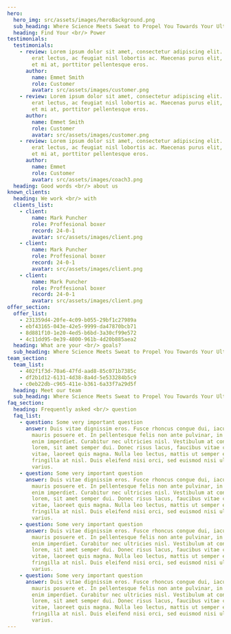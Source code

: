 ```yaml
---
hero:
  hero_img: src/assets/images/heroBackground.png
  sub_heading: Where Science Meets Sweat to Propel You Towards Your Ultimate Strength Goals.
  heading: Find Your <br/> Power
testimonials:
  testimonials:
    - review: Lorem ipsum dolor sit amet, consectetur adipiscing elit. Aenean aliquam
        erat lectus, ac feugiat nisl lobortis ac. Maecenas purus elit, tristique
        et mi at, porttitor pellentesque eros.
      author:
        name: Emmet Smith
        role: Customer
        avatar: src/assets/images/customer.png
    - review: Lorem ipsum dolor sit amet, consectetur adipiscing elit. Aenean aliquam
        erat lectus, ac feugiat nisl lobortis ac. Maecenas purus elit, tristique
        et mi at, porttitor pellentesque eros.
      author:
        name: Emmet Smith
        role: Customer
        avatar: src/assets/images/customer.png
    - review: Lorem ipsum dolor sit amet, consectetur adipiscing elit. Aenean aliquam
        erat lectus, ac feugiat nisl lobortis ac. Maecenas purus elit, tristique
        et mi at, porttitor pellentesque eros.
      author:
        name: Emmet
        role: Customer
        avatar: src/assets/images/coach3.png
  heading: Good words <br/> about us
known_clients:
  heading: We work <br/> with
  clients_list:
    - client:
        name: Mark Puncher
        role: Proffesional boxer
        record: 24-0-1
        avatar: src/assets/images/client.png
    - client:
        name: Mark Puncher
        role: Proffesional boxer
        record: 24-0-1
        avatar: src/assets/images/client.png
    - client:
        name: Mark Puncher
        role: Proffesional boxer
        record: 24-0-1
        avatar: src/assets/images/client.png
offer_section:
  offer_list:
    - 231359d4-20fe-4c09-b055-29bf1c27989a
    - ebf43165-043e-42e5-9999-da47870bcb71
    - 8d881f10-1e20-4ed5-b6bd-3a30cf99e572
    - 4c11dd95-0e39-4800-961b-4d20b885aea2
  heading: What are your <br/> goals?
  sub_heading: Where Science Meets Sweat to Propel You Towards Your Ultimate Strength Goals.
team_section:
  team_list:
    - 402f1f3d-70a6-47fd-aad8-85c071b7385c
    - df2b1d12-6131-4d38-8a4d-5e533284b5c9
    - c0eb22db-c965-411e-b361-6a33f7a29d5f
  heading: Meet our team
  sub_heading: Where Science Meets Sweat to Propel You Towards Your Ultimate Strength Goals.
faq_section:
  heading: Frequently asked <br/> question
  faq_list:
    - question: Some very important question
      answer: Duis vitae dignissim eros. Fusce rhoncus congue dui, iaculis suscipit
        mauris posuere et. In pellentesque felis non ante pulvinar, in tempus
        enim imperdiet. Curabitur nec ultricies nisl. Vestibulum at condimentum
        lorem, sit amet semper dui. Donec risus lacus, faucibus vitae convallis
        vitae, laoreet quis magna. Nulla leo lectus, mattis ut semper eu,
        fringilla at nisl. Duis eleifend nisi orci, sed euismod nisi ullamcorper
        varius.
    - question: Some very important question
      answer: Duis vitae dignissim eros. Fusce rhoncus congue dui, iaculis suscipit
        mauris posuere et. In pellentesque felis non ante pulvinar, in tempus
        enim imperdiet. Curabitur nec ultricies nisl. Vestibulum at condimentum
        lorem, sit amet semper dui. Donec risus lacus, faucibus vitae convallis
        vitae, laoreet quis magna. Nulla leo lectus, mattis ut semper eu,
        fringilla at nisl. Duis eleifend nisi orci, sed euismod nisi ullamcorper
        varius.
    - question: Some very important question
      answer: Duis vitae dignissim eros. Fusce rhoncus congue dui, iaculis suscipit
        mauris posuere et. In pellentesque felis non ante pulvinar, in tempus
        enim imperdiet. Curabitur nec ultricies nisl. Vestibulum at condimentum
        lorem, sit amet semper dui. Donec risus lacus, faucibus vitae convallis
        vitae, laoreet quis magna. Nulla leo lectus, mattis ut semper eu,
        fringilla at nisl. Duis eleifend nisi orci, sed euismod nisi ullamcorper
        varius.
    - question: Some very important question
      answer: Duis vitae dignissim eros. Fusce rhoncus congue dui, iaculis suscipit
        mauris posuere et. In pellentesque felis non ante pulvinar, in tempus
        enim imperdiet. Curabitur nec ultricies nisl. Vestibulum at condimentum
        lorem, sit amet semper dui. Donec risus lacus, faucibus vitae convallis
        vitae, laoreet quis magna. Nulla leo lectus, mattis ut semper eu,
        fringilla at nisl. Duis eleifend nisi orci, sed euismod nisi ullamcorper
        varius.
---
```

